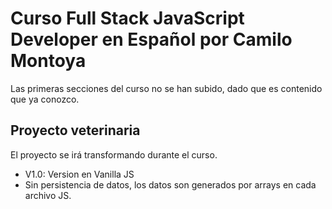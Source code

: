 # Curso Full Stack JavaScript Developer en Español por Camilo Montoya

Las primeras secciones del curso no se han subido, dado que es contenido que ya conozco.

## Proyecto veterinaria

El proyecto se irá transformando durante el curso.

- V1.0: Version en Vanilla JS
- Sin persistencia de datos, los datos son generados por arrays en cada archivo JS.
